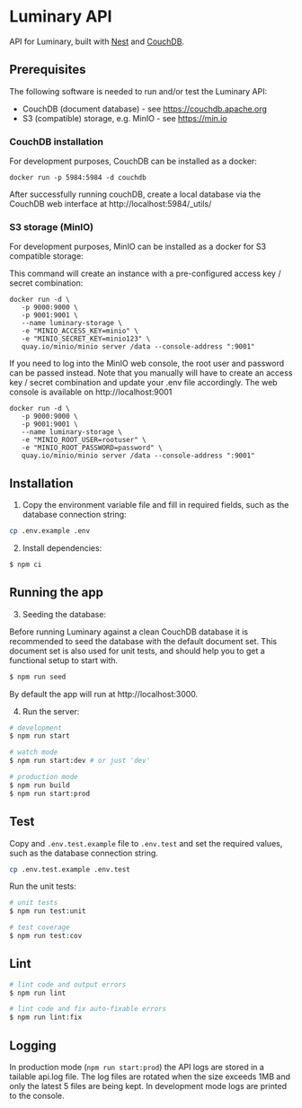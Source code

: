 # Luminary API

API for Luminary, built with [Nest](https://github.com/nestjs/nest) and [CouchDB](https://couchdb.apache.org/).

## Prerequisites

The following software is needed to run and/or test the Luminary API:

-   CouchDB (document database) - see https://couchdb.apache.org
-   S3 (compatible) storage, e.g. MinIO - see https://min.io

### CouchDB installation

For development purposes, CouchDB can be installed as a docker:

```shell
docker run -p 5984:5984 -d couchdb
```
After successfully running couchDB, create a local database via the CouchDB web interface at http://localhost:5984/_utils/

### S3 storage (MinIO)

For development purposes, MinIO can be installed as a docker for S3 compatible storage:

This command will create an instance with a pre-configured access key / secret combination:

```shell
docker run -d \
   -p 9000:9000 \
   -p 9001:9001 \
   --name luminary-storage \
   -e "MINIO_ACCESS_KEY=minio" \
   -e "MINIO_SECRET_KEY=minio123" \
   quay.io/minio/minio server /data --console-address ":9001"
```

If you need to log into the MinIO web console, the root user and password can be passed instead. Note that you manually will have to create an access key / secret combination and update your .env file accordingly. The web console is available on http://localhost:9001

```shell
docker run -d \
   -p 9000:9000 \
   -p 9001:9001 \
   --name luminary-storage \
   -e "MINIO_ROOT_USER=rootuser" \
   -e "MINIO_ROOT_PASSWORD=password" \
   quay.io/minio/minio server /data --console-address ":9001"
```

## Installation

1. Copy the environment variable file and fill in required fields, such as the database connection string:

```sh
cp .env.example .env
```

2. Install dependencies:

```sh
$ npm ci
```

## Running the app

3. Seeding the database:

Before running Luminary against a clean CouchDB database it is recommended to seed the database with the default document set. This document set is also used for unit tests, and should help you to get a functional setup to start with.

```sh
$ npm run seed
```

By default the app will run at http://localhost:3000.

4. Run the server:

```sh
# development
$ npm run start

# watch mode
$ npm run start:dev # or just 'dev'

# production mode
$ npm run build
$ npm run start:prod
```

## Test

Copy and `.env.test.example` file to `.env.test` and set the required values, such as the database connection string.

```sh
cp .env.test.example .env.test
```

Run the unit tests:

```sh
# unit tests
$ npm run test:unit

# test coverage
$ npm run test:cov
```

## Lint

```sh
# lint code and output errors
$ npm run lint

# lint code and fix auto-fixable errors
$ npm run lint:fix
```

## Logging

In production mode (`npm run start:prod`) the API logs are stored in a tailable api.log file. The log files are rotated when the size exceeds 1MB and only the latest 5 files are being kept. In development mode logs are printed to the console.
